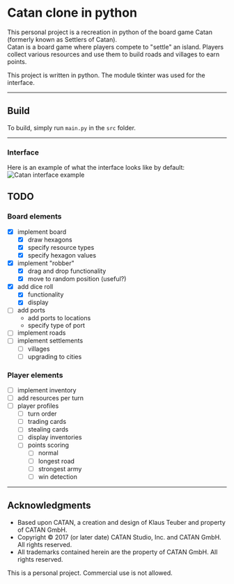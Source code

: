 # Catan clone in python
This personal project is a recreation in python of the board game Catan (formerly known as Settlers of Catan).  
Catan is a board game where players compete to "settle" an island. Players collect various resources and use them to build roads and villages to earn points.

This project is written in python. The module tkinter was used for the interface.  

---
## Build

To build, simply run `main.py` in the `src` folder.

---

### Interface 

Here is an example of what the interface looks like by default:
![Catan interface example](images/interface_example_0)

## TODO

### Board elements

- [x] implement board
    - [x] draw hexagons
    - [x] specify resource types
    - [x] specify hexagon values
- [x] implement "robber"
    - [x] drag and drop functionality
    - [x] move to random position (useful?)
- [x] add dice roll
    - [x] functionality
    - [x] display
- [ ] add ports
    - add ports to locations
    - specify type of port
- [ ] implement roads
- [ ] implement settlements
    - [ ] villages
    - [ ] upgrading to cities
  
### Player elements

- [ ] implement inventory
- [ ] add resources per turn
- [ ] player profiles
    - [ ] turn order
    - [ ] trading cards
    - [ ] stealing cards
  - [ ] display inventories
  - [ ] points scoring
      - [ ] normal
      - [ ] longest road
      - [ ] strongest army
      - [ ] win detection

---


## Acknowledgments
- Based upon CATAN, a creation and design of Klaus Teuber and property of CATAN GmbH.
- Copyright © 2017 (or later date) CATAN Studio, Inc. and CATAN GmbH. All rights reserved.
- All trademarks contained herein are the property of CATAN GmbH. All rights reserved.

This is a personal project. Commercial use is not allowed.

